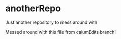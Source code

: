 # anotherRepo
Just another repository to mess around with


Messed around with this file from calumEdits branch!
